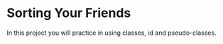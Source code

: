 # **Sorting Your Friends**



In this project you will practice in using classes, id and pseudo-classes.



 

